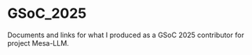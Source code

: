 # GSoC_2025
Documents and links for what I produced as a GSoC 2025 contributor for project Mesa-LLM.
